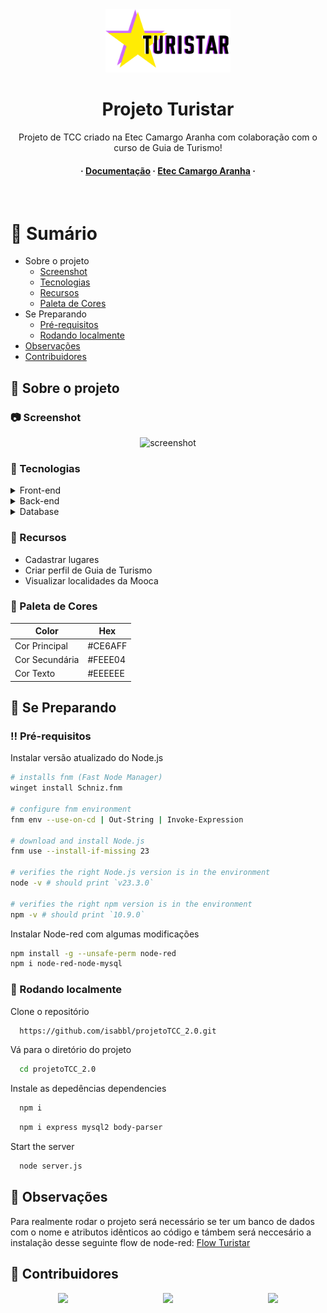 <div align="center">

  <img src="./public/imgs/TURISTAR.png" alt="logo" width="200" height="auto" />
  <h1>Projeto Turistar</h1>
  
  <p>
    Projeto de TCC criado na Etec Camargo Aranha com colaboração com o curso de Guia de Turismo!
  </p>
   
<h4>
  <span> · </span>
    <a href="https://github.com/Louis3797/awesome-readme-template/">Documentação</a>
  <span> · </span>
    <a href="http://eteccamargoaranha.com.br/">Etec Camargo Aranha</a>
  <span> · </span>
</div>

<br />

<!-- Table of Contents -->
# :notebook_with_decorative_cover: Sumário

- Sobre o projeto
  * [Screenshot](#camera-screenshot)
  * [Tecnologias](#space_invader-tecnologias)
  * [Recursos](#dart-recursos)
  * [Paleta de Cores](#art-paleta-de-cores)
- Se Preparando
  * [Pré-requisitos](#bangbang-pré-requisitos)
  * [Rodando localmente](#running-rodando-localmente)
- [Observações](#eyes-observações)
- [Contribuidores](#wave-contributing)

  

<!-- About the Project -->
## :star2: Sobre o projeto


<!-- Screenshots -->
### :camera: Screenshot

<div align="center"> 
  <img src="https://placehold.co/600x400?text=Your+Screenshot+here" alt="screenshot" />
</div>


<!-- TechStack -->
### :space_invader: Tecnologias

<details>
  <summary>Front-end</summary>
  <ul>
    <li><a href="https://developer.mozilla.org/pt-BR/docs/Web/HTML">HTML5</a></li>
    <li><a href="https://developer.mozilla.org/pt-BR/docs/Web/CSS">CSS3</a></li>
    <li><a href="https://developer.mozilla.org/en-US/docs/Web/JavaScript">Javascript</a></li>
    <li><a href="https://getbootstrap.com/docs/5.3/getting-started/introduction/">Bootstrap</a></li>
  </ul>
</details>

<details>
  <summary>Back-end</summary>
  <ul>
    <li><a href="https://nodejs.org/api/all.html">Node.Js</a></li>
    <li><a href="https://expressjs.com/">Express.js</a></li>
    <li><a href="https://nodered.org/docs/getting-started/local">Node-Red</a></li>
  </ul>
</details>

<details>
<summary>Database</summary>
  <ul>
    <li><a href="https://www.mysql.com/">MySQL</a></li>
  </ul>
</details>

<!-- Features -->
### :dart: Recursos

- Cadastrar lugares
- Criar perfil de Guia de Turismo
- Visualizar localidades da Mooca

<!-- Color Reference -->
### :art: Paleta de Cores

| Color             | Hex                                                                |
| ----------------- | ------------------------------------------------------------------ |
| Cor Principal| #CE6AFF |
| Cor Secundária | #FEEE04 |
| Cor Texto | #EEEEEE |

<!-- Getting Started -->
## 	:toolbox: Se Preparando

<!-- Prerequisites -->
### :bangbang: Pré-requisitos

Instalar versão atualizado do Node.js

```bash
# installs fnm (Fast Node Manager)
winget install Schniz.fnm

# configure fnm environment
fnm env --use-on-cd | Out-String | Invoke-Expression

# download and install Node.js
fnm use --install-if-missing 23

# verifies the right Node.js version is in the environment
node -v # should print `v23.3.0`

# verifies the right npm version is in the environment
npm -v # should print `10.9.0`
```

Instalar Node-red com algumas modificações

```bash
npm install -g --unsafe-perm node-red
npm i node-red-node-mysql
```
<!-- Run Locally -->
### :running: Rodando localmente

Clone o repositório

```bash
  https://github.com/isabbl/projetoTCC_2.0.git
```

Vá para o diretório do projeto

```bash
  cd projetoTCC_2.0
```

Instale as depedências dependencies

```bash
  npm i
```

```bash
  npm i express mysql2 body-parser
```

Start the server

```bash
  node server.js
```


<!-- Usage -->
## :eyes: Observações

Para realmente rodar o projeto será necessário se ter um banco de dados com o nome e atributos idênticos ao código
e támbem será neccesário a instalação desse seguinte flow de node-red: <a href="https://drive.google.com/file/d/121djUxCUW0U_gGLA50V0j_HQIfx7ovrf/view?usp=sharing">Flow Turistar</a>

<!-- Contributing -->
## :wave: Contribuidores

<div style="display:flex; justify-content: space-around;">
<a href="https://github.com/Cai0Sant0">
  <img src="https://avatars.githubusercontent.com/u/110570422?v=4" width="50" />
</a>
<a href="https://github.com/carolsant13">
  <img src="https://avatars.githubusercontent.com/u/144270722?v=4" width="50" />
</a>
<a href="https://github.com/isabbl">
  <img src="https://avatars.githubusercontent.com/u/145304227?v=4"  width="50" />
</a>
</div>




